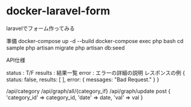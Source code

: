 # docker-laravel-form
laravelでフォーム作ってみる


準備
docker-compose up -d --build
docker-compose exec php bash
cd sample
php artisan migrate
php artisan db:seed


API仕様


status : T/F
results : 結果一覧
error : エラーの詳細の説明
レスポンスの例
{
    status: false,
    results: [ ],
    error: {
        messages: "Bad Request."
    }
}

/api/category
/api/graph/all/{category_if}
/api/graph/update
post {
    'category_id' => category_id,
    'date' => date,
    'val' => val
}
